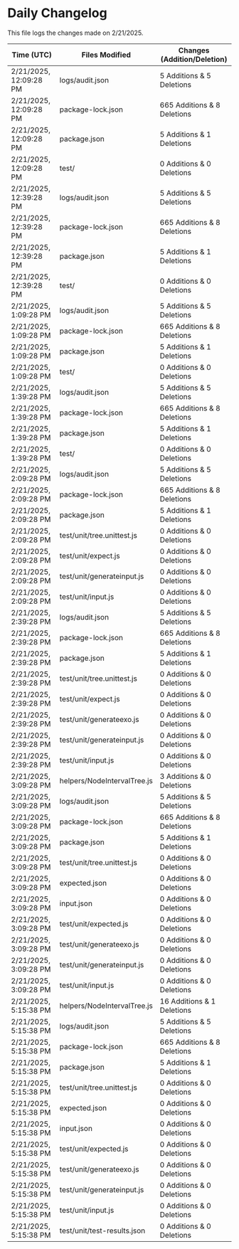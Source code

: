# Daily Changelog

This file logs the changes made on 2/21/2025.

| Time (UTC)             | Files Modified                    | Changes (Addition/Deletion) |
|------------------------|-----------------------------------|-----------------------------|
| 2/21/2025, 12:09:28 PM | logs/audit.json | 5 Additions & 5 Deletions |
| 2/21/2025, 12:09:28 PM | package-lock.json | 665 Additions & 8 Deletions |
| 2/21/2025, 12:09:28 PM | package.json | 5 Additions & 1 Deletions |
| 2/21/2025, 12:09:28 PM | test/ | 0 Additions & 0 Deletions |
| 2/21/2025, 12:39:28 PM | logs/audit.json | 5 Additions & 5 Deletions|
| 2/21/2025, 12:39:28 PM | package-lock.json | 665 Additions & 8 Deletions|
| 2/21/2025, 12:39:28 PM | package.json | 5 Additions & 1 Deletions|
| 2/21/2025, 12:39:28 PM | test/ | 0 Additions & 0 Deletions|
| 2/21/2025, 1:09:28 PM | logs/audit.json | 5 Additions & 5 Deletions|
| 2/21/2025, 1:09:28 PM | package-lock.json | 665 Additions & 8 Deletions|
| 2/21/2025, 1:09:28 PM | package.json | 5 Additions & 1 Deletions|
| 2/21/2025, 1:09:28 PM | test/ | 0 Additions & 0 Deletions|
| 2/21/2025, 1:39:28 PM | logs/audit.json | 5 Additions & 5 Deletions|
| 2/21/2025, 1:39:28 PM | package-lock.json | 665 Additions & 8 Deletions|
| 2/21/2025, 1:39:28 PM | package.json | 5 Additions & 1 Deletions|
| 2/21/2025, 1:39:28 PM | test/ | 0 Additions & 0 Deletions|
| 2/21/2025, 2:09:28 PM | logs/audit.json | 5 Additions & 5 Deletions|
| 2/21/2025, 2:09:28 PM | package-lock.json | 665 Additions & 8 Deletions|
| 2/21/2025, 2:09:28 PM | package.json | 5 Additions & 1 Deletions|
| 2/21/2025, 2:09:28 PM | test/unit/tree.unittest.js | 0 Additions & 0 Deletions|
| 2/21/2025, 2:09:28 PM | test/unit/expect.js | 0 Additions & 0 Deletions|
| 2/21/2025, 2:09:28 PM | test/unit/generateinput.js | 0 Additions & 0 Deletions|
| 2/21/2025, 2:09:28 PM | test/unit/input.js | 0 Additions & 0 Deletions|
| 2/21/2025, 2:39:28 PM | logs/audit.json | 5 Additions & 5 Deletions|
| 2/21/2025, 2:39:28 PM | package-lock.json | 665 Additions & 8 Deletions|
| 2/21/2025, 2:39:28 PM | package.json | 5 Additions & 1 Deletions|
| 2/21/2025, 2:39:28 PM | test/unit/tree.unittest.js | 0 Additions & 0 Deletions|
| 2/21/2025, 2:39:28 PM | test/unit/expect.js | 0 Additions & 0 Deletions|
| 2/21/2025, 2:39:28 PM | test/unit/generateexo.js | 0 Additions & 0 Deletions|
| 2/21/2025, 2:39:28 PM | test/unit/generateinput.js | 0 Additions & 0 Deletions|
| 2/21/2025, 2:39:28 PM | test/unit/input.js | 0 Additions & 0 Deletions|
| 2/21/2025, 3:09:28 PM | helpers/NodeIntervalTree.js | 3 Additions & 0 Deletions|
| 2/21/2025, 3:09:28 PM | logs/audit.json | 5 Additions & 5 Deletions|
| 2/21/2025, 3:09:28 PM | package-lock.json | 665 Additions & 8 Deletions|
| 2/21/2025, 3:09:28 PM | package.json | 5 Additions & 1 Deletions|
| 2/21/2025, 3:09:28 PM | test/unit/tree.unittest.js | 0 Additions & 0 Deletions|
| 2/21/2025, 3:09:28 PM | expected.json | 0 Additions & 0 Deletions|
| 2/21/2025, 3:09:28 PM | input.json | 0 Additions & 0 Deletions|
| 2/21/2025, 3:09:28 PM | test/unit/expected.js | 0 Additions & 0 Deletions|
| 2/21/2025, 3:09:28 PM | test/unit/generateexo.js | 0 Additions & 0 Deletions|
| 2/21/2025, 3:09:28 PM | test/unit/generateinput.js | 0 Additions & 0 Deletions|
| 2/21/2025, 3:09:28 PM | test/unit/input.js | 0 Additions & 0 Deletions|
| 2/21/2025, 5:15:38 PM | helpers/NodeIntervalTree.js | 16 Additions & 1 Deletions|
| 2/21/2025, 5:15:38 PM | logs/audit.json | 5 Additions & 5 Deletions|
| 2/21/2025, 5:15:38 PM | package-lock.json | 665 Additions & 8 Deletions|
| 2/21/2025, 5:15:38 PM | package.json | 5 Additions & 1 Deletions|
| 2/21/2025, 5:15:38 PM | test/unit/tree.unittest.js | 0 Additions & 0 Deletions|
| 2/21/2025, 5:15:38 PM | expected.json | 0 Additions & 0 Deletions|
| 2/21/2025, 5:15:38 PM | input.json | 0 Additions & 0 Deletions|
| 2/21/2025, 5:15:38 PM | test/unit/expected.js | 0 Additions & 0 Deletions|
| 2/21/2025, 5:15:38 PM | test/unit/generateexo.js | 0 Additions & 0 Deletions|
| 2/21/2025, 5:15:38 PM | test/unit/generateinput.js | 0 Additions & 0 Deletions|
| 2/21/2025, 5:15:38 PM | test/unit/input.js | 0 Additions & 0 Deletions|
| 2/21/2025, 5:15:38 PM | test/unit/test-results.json | 0 Additions & 0 Deletions|
